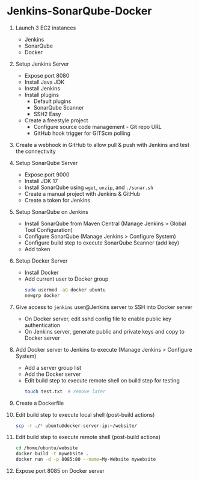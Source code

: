 # Jenkins-SonarQube-Docker

1. Launch 3 EC2 instances  
   - Jenkins  
   - SonarQube  
   - Docker  

2. Setup Jenkins Server  
   - Expose port 8080  
   - Install Java JDK  
   - Install Jenkins  
   - Install plugins  
     - Default plugins  
     - SonarQube Scanner  
     - SSH2 Easy  
   - Create a freestyle project  
     - Configure source code management - Git repo URL  
     - GitHub hook trigger for GITScm polling  

3. Create a webhook in GitHub to allow pull & push with Jenkins and test the connectivity  

4. Setup SonarQube Server  
   - Expose port 9000  
   - Install JDK 17  
   - Install SonarQube using `wget`, `unzip`, and `./sonar.sh`  
   - Create a manual project with Jenkins & GitHub  
   - Create a token for Jenkins  

5. Setup SonarQube on Jenkins  
   - Install SonarQube from Maven Central (Manage Jenkins > Global Tool Configuration)  
   - Configure SonarQube (Manage Jenkins > Configure System)  
   - Configure build step to execute SonarQube Scanner (add key)  
   - Add token  

6. Setup Docker Server  
   - Install Docker  
   - Add current user to Docker group  
     ```bash
     sudo usermod -aG docker ubuntu
     newgrp docker
     ```

7. Give access to `jenkins` user@Jenkins server to SSH into Docker server  
   - On Docker server, edit sshd config file to enable public key authentication  
   - On Jenkins server, generate public and private keys and copy to Docker server  

8. Add Docker server to Jenkins to execute (Manage Jenkins > Configure System)  
   - Add a server group list  
   - Add the Docker server  
   - Edit build step to execute remote shell on build step for testing  
     ```bash
     touch test.txt  # remove later
     ```

9. Create a Dockerfile  

10. Edit build step to execute local shell (post-build actions)  
    ```bash
    scp -r ./* ubuntu@docker-server-ip:~/website/
    ```

11. Edit build step to execute remote shell (post-build actions)  
    ```bash
    cd /home/ubuntu/website
    docker build -t mywebsite .
    docker run -d -p 8085:80 --name=My-Website mywebsite
    ```

12. Expose port 8085 on Docker server


